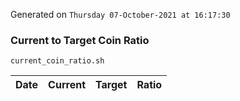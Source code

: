 Generated on `Thursday 07-October-2021 at 16:17:30`

### Current to Target Coin Ratio
`current_coin_ratio.sh`

Date|Current|Target|Ratio
---|---|---|---
